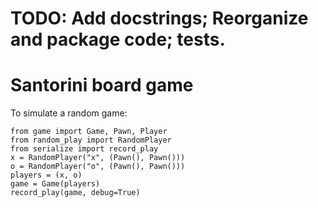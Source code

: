# TODO: Add docstrings; Reorganize and package code; tests.

# Santorini board game

To simulate a random game:

    from game import Game, Pawn, Player
    from random_play import RandomPlayer
    from serialize import record_play
    x = RandomPlayer("x", (Pawn(), Pawn()))
    o = RandomPlayer("o", (Pawn(), Pawn()))
    players = (x, o)
    game = Game(players)
    record_play(game, debug=True)
